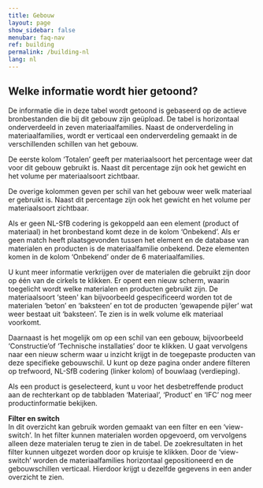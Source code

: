 ```yaml
---
title: Gebouw
layout: page
show_sidebar: false
menubar: faq-nav
ref: building
permalink: /building-nl
lang: nl
---
```


## Welke informatie wordt hier getoond?
De informatie die in deze tabel wordt getoond is gebaseerd op de actieve bronbestanden die bij dit gebouw zijn geüpload. De tabel is horizontaal onderverdeeld in zeven materiaalfamilies. Naast de onderverdeling in materiaalfamilies, wordt er verticaal een onderverdeling gemaakt in de verschillenden schillen van het gebouw.

De eerste kolom ‘Totalen’ geeft per materiaalsoort het percentage weer dat voor dit gebouw gebruikt is. Naast dit percentage zijn ook het gewicht en het volume per materiaalsoort zichtbaar.

De overige kolommen geven per schil van het gebouw weer welk materiaal er gebruikt is. Naast dit percentage zijn ook het gewicht en het volume per materiaalsoort zichtbaar.

Als er geen NL-SfB codering is gekoppeld aan een element (product of materiaal) in het bronbestand komt deze in de kolom ‘Onbekend’. Als er geen match heeft plaatsgevonden tussen het element en de database van materialen en producten is de materiaalfamilie onbekend. Deze elementen komen in de kolom ‘Onbekend’ onder de 6 materiaalfamilies.

U kunt meer informatie verkrijgen over de materialen die gebruikt zijn door op één van de cirkels te klikken. Er opent een nieuw scherm, waarin toegelicht wordt welke materialen en producten gebruikt zijn. De materiaalsoort ‘steen' kan bijvoorbeeld gespecificeerd worden tot de materialen ‘beton’ en ‘baksteen’ en tot de producten ‘gewapende pijler’ wat weer bestaat uit ‘baksteen’. Te zien is in welk volume elk materiaal voorkomt.

Daarnaast is het mogelijk om op een schil van een gebouw, bijvoorbeeld ‘Constructie’of ‘Technische installaties’ door te klikken. U gaat vervolgens naar een nieuw scherm waar u inzicht krijgt in de toegepaste producten van deze specifieke gebouwschil. U kunt op deze pagina onder andere filteren op trefwoord, NL-SfB codering (linker kolom) of bouwlaag (verdieping).

Als een product is geselecteerd, kunt u voor het desbetreffende product aan de rechterkant op de tabbladen ‘Materiaal’, ‘Product’ en ‘IFC’ nog meer productinformatie bekijken.

**Filter en switch**  
In dit overzicht kan gebruik worden gemaakt van een filter en een ‘view-switch’. In het filter kunnen materialen worden opgevoerd, om vervolgens alleen deze materialen terug te zien in de tabel. De zoekresultaten in het filter kunnen uitgezet worden door op kruisje te klikken. Door de ‘view-switch’ worden de materiaalfamilies horizontaal gepositioneerd en de gebouwschillen verticaal. Hierdoor krijgt u dezelfde gegevens in een ander overzicht te zien.
